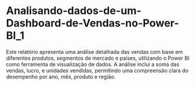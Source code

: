 # Analisando-dados-de-um-Dashboard-de-Vendas-no-Power-BI_1
Este relatório apresenta uma análise detalhada das vendas com base em diferentes produtos, segmentos de mercado e países, utilizando o Power BI como ferramenta de visualização de dados. A análise inclui a soma das vendas, lucro, e unidades vendidas, permitindo uma compreensão clara do desempenho por ano, mês, produto e região. 
